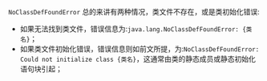 `NoClassDefFoundError` 总的来讲有两种情况，类文件不存在，或是类初始化错误:

- 如果无法找到类文件，错误信息为:`java.lang.NoClassDefFoundError: {类名}`；
- 如果类文件初始化错误，错误信息则如前文所提，为:`NoClassDefFoundError: Could not initialize class {类名}`，这通常由类的静态成员或静态初始化语句块引起；
